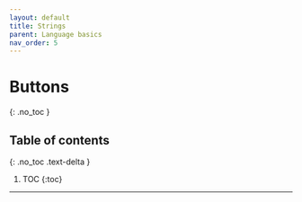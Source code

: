```yaml
---
layout: default
title: Strings
parent: Language basics
nav_order: 5
---
```


# Buttons
{: .no_toc }

## Table of contents
{: .no_toc .text-delta }

1. TOC
{:toc}

---
